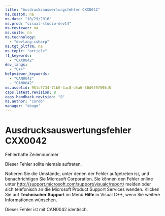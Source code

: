 ```yaml
---
title: "Ausdrucksauswertungsfehler CXX0042"
ms.custom: na
ms.date: "10/29/2016"
ms.prod: "visual-studio-dev14"
ms.reviewer: na
ms.suite: na
ms.technology: 
  - "devlang-csharp"
ms.tgt_pltfrm: na
ms.topic: "article"
f1_keywords: 
  - "CXX0042"
dev_langs: 
  - "C++"
helpviewer_keywords: 
  - "CAN0042"
  - "CAN0042"
ms.assetid: 951c7734-71b0-4ac8-b5a6-50d9f97595d8
caps.latest.revision: 8
caps.handback.revision: "8"
ms.author: "corob"
manager: "douge"
---
```

# Ausdrucksauswertungsfehler CXX0042
Fehlerhafte Zeilennummer  
  
 Dieser Fehler sollte niemals auftreten.  
  
 Notieren Sie die Umstände, unter denen der Fehler aufgetreten ist, und benachrichtigen Sie Microsoft Corporation. Sie können den Fehler online unter [http:\/\/support.microsoft.com\/support\/visualc\/report\/](http://support.microsoft.com/support/visualc/report/) melden oder sich telefonisch an die Microsoft Product Support Services wenden. Klicken Sie auf **Technischer Support** im Menü **Hilfe** in Visual C\+\+, wenn Sie weitere Informationen wünschen.  
  
 Dieser Fehler ist mit CAN0042 identisch.